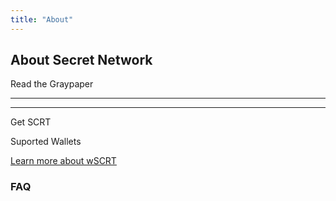 ```yaml
---
title: "About"
---
```


<!-- Page title -->
<column>
<block>
<hero-title>









## About Secret Network

</hero-title>
</block>
</column>

<!-- Intro -->
<column number="2" number-s="1" weight="left">

<block>

<text-area section="top" color="accent-yellow" class="homogenize-headings"></text-area>

</block>

</column>








<!-- Ethereum, Monero´s, Cosmos, SCRT Network -->
<column number="1" number-s="1">

<card-structure>

</card-structure>

</column>











<!-- Cards Data -->

<!-- <column  number="5" number-l="3" number-m="2"  number-s="1">

<block>

<card-stats class="accent-blue">

### $72M

#### Market Cap

</card-stats>

</block>

<block>

<card-stats class="accent-turquoise">

### $1.12M

#### Volume

</card-stats>

</block>

<block>

<card-stats class="accent-red">

### $39.2M

#### Total Value Locked

</card-stats>

</block>

<block>

<card-stats class="accent-orange">

### 1.5B

#### Gas Used

</card-stats>

</block>

<block>

<card-stats class="accent-purple">

### 3.5K

#### Transactions

</card-stats>

</block>

</column> -->











<!-- What Is Secret(SCRT)? -->
<column class="no-padding-box--bottom" number="2" number-s="1" weight="left">

<block>

<text-area section="middle_second" color="accent-yellow" class="homogenize-headings"></text-area>

</block>

</column>








<!-- Button Read Graypaper -->
<column class="no-padding-box--top">

<block>

<btn class="no-arrow" url="/graypaper">Read the Graypaper</btn>

</block>

</column>








<!-- separator -->
<column>
<block>

<hr class="swirl-d"/>

</block>
</column>






<!-- WHAT CAN SECRET CONTRACTS DO? -->
<column class="accent-green" number="2" number-s="1" weight="left">

<block>

<text-area section="bottom_first" color="accent-yellow" class="homogenize-headings"></text-area>

</block>

</column>






<!--SCRT Details -->

<column class="accent-green" number="2" number-s="1">

<block class="bottom-second">

<text-area section="bottom_second" color="accent-orange"></text-area>

</block>



<block class="bottom-third">

<text-area section="bottom_third" color="accent-blue"></text-area>

</block>



<block class="bottom-fourth">

<text-area section="bottom_fourth" color="accent-green"></text-area>

</block>



<block class="bottom-fifth">

<text-area section="bottom_fifth" color="accent-cream"></text-area>

</block>

</column>

<!-- End SCRT Details -->












<!-- separator -->
<column>
<block>

<hr class="swirl-e"/>

</block>
</column>









<!-- Privacy Important -->
<column class="no-padding-box--bottom" number="2" number-s="1" weight="left">

<block>

<text-area section="middle_first" color="accent-yellow" class="homogenize-headings"></text-area>

</block>

<!-- <block>

<card-current-price>

</card-current-price>

</block> -->

</column>









<!-- Buttons Get SCRTs - Supported Wallets -->
<column class="no-padding-box--top spacer-s">

<block>

<btn class="no-arrow bg-invert" url="/graypaper">Get SCRT</btn>

<btn class="" url="/ecosystem/overview#wallets">Suported Wallets</btn>

</block>

<block class="learn-more">

<p><a href="/blog/wrapped-scrt-is-live-on-ethereum">Learn more about wSCRT</a></p>

</block>

</column>










<!-- block header -->
<column id="faq">

<block>

### FAQ

</block>

</column>

<!-- FAQ -->
<column>

<block>

<faq></faq>

</block>

</column>

